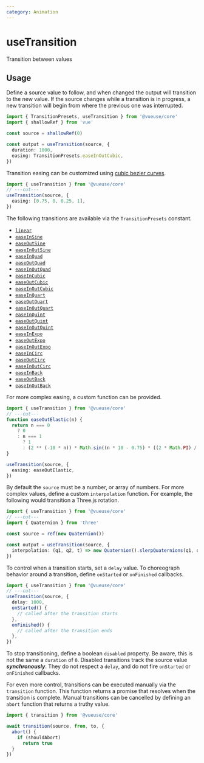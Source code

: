 ```yaml
---
category: Animation
---
```


# useTransition

Transition between values

## Usage

Define a source value to follow, and when changed the output will transition to the new value. If the source changes while a transition is in progress, a new transition will begin from where the previous one was interrupted.

```ts
import { TransitionPresets, useTransition } from '@vueuse/core'
import { shallowRef } from 'vue'

const source = shallowRef(0)

const output = useTransition(source, {
  duration: 1000,
  easing: TransitionPresets.easeInOutCubic,
})
```

Transition easing can be customized using [cubic bezier curves](https://developer.mozilla.org/en-US/docs/Web/CSS/easing-function/cubic-bezier#description).

```ts
import { useTransition } from '@vueuse/core'
// ---cut---
useTransition(source, {
  easing: [0.75, 0, 0.25, 1],
})
```

The following transitions are available via the `TransitionPresets` constant.

- [`linear`](https://cubic-bezier.com/#0,0,1,1)
- [`easeInSine`](https://cubic-bezier.com/#.12,0,.39,0)
- [`easeOutSine`](https://cubic-bezier.com/#.61,1,.88,1)
- [`easeInOutSine`](https://cubic-bezier.com/#.37,0,.63,1)
- [`easeInQuad`](https://cubic-bezier.com/#.11,0,.5,0)
- [`easeOutQuad`](https://cubic-bezier.com/#.5,1,.89,1)
- [`easeInOutQuad`](https://cubic-bezier.com/#.45,0,.55,1)
- [`easeInCubic`](https://cubic-bezier.com/#.32,0,.67,0)
- [`easeOutCubic`](https://cubic-bezier.com/#.33,1,.68,1)
- [`easeInOutCubic`](https://cubic-bezier.com/#.65,0,.35,1)
- [`easeInQuart`](https://cubic-bezier.com/#.5,0,.75,0)
- [`easeOutQuart`](https://cubic-bezier.com/#.25,1,.5,1)
- [`easeInOutQuart`](https://cubic-bezier.com/#.76,0,.24,1)
- [`easeInQuint`](https://cubic-bezier.com/#.64,0,.78,0)
- [`easeOutQuint`](https://cubic-bezier.com/#.22,1,.36,1)
- [`easeInOutQuint`](https://cubic-bezier.com/#.83,0,.17,1)
- [`easeInExpo`](https://cubic-bezier.com/#.7,0,.84,0)
- [`easeOutExpo`](https://cubic-bezier.com/#.16,1,.3,1)
- [`easeInOutExpo`](https://cubic-bezier.com/#.87,0,.13,1)
- [`easeInCirc`](https://cubic-bezier.com/#.55,0,1,.45)
- [`easeOutCirc`](https://cubic-bezier.com/#0,.55,.45,1)
- [`easeInOutCirc`](https://cubic-bezier.com/#.85,0,.15,1)
- [`easeInBack`](https://cubic-bezier.com/#.36,0,.66,-.56)
- [`easeOutBack`](https://cubic-bezier.com/#.34,1.56,.64,1)
- [`easeInOutBack`](https://cubic-bezier.com/#.68,-.6,.32,1.6)

For more complex easing, a custom function can be provided.

```ts
import { useTransition } from '@vueuse/core'
// ---cut---
function easeOutElastic(n) {
  return n === 0
    ? 0
    : n === 1
      ? 1
      : (2 ** (-10 * n)) * Math.sin((n * 10 - 0.75) * ((2 * Math.PI) / 3)) + 1
}

useTransition(source, {
  easing: easeOutElastic,
})
```

By default the `source` must be a number, or array of numbers. For more complex values, define a custom `interpolation` function. For example, the following would transition a Three.js rotation.

```ts
import { useTransition } from '@vueuse/core'
// ---cut---
import { Quaternion } from 'three'

const source = ref(new Quaternion())

const output = useTransition(source, {
  interpolation: (q1, q2, t) => new Quaternion().slerpQuaternions(q1, q2, t)
})
```

To control when a transition starts, set a `delay` value. To choreograph behavior around a transition, define `onStarted` or `onFinished` callbacks.

```ts
import { useTransition } from '@vueuse/core'
// ---cut---
useTransition(source, {
  delay: 1000,
  onStarted() {
    // called after the transition starts
  },
  onFinished() {
    // called after the transition ends
  },
})
```

To stop transitioning, define a boolean `disabled` property. Be aware, this is not the same a `duration` of `0`. Disabled transitions track the source value **_synchronously_**. They do not respect a `delay`, and do not fire `onStarted` or `onFinished` callbacks.

For even more control, transitions can be executed manually via the `transition` function. This function returns a promise that resolves when the transition is complete. Manual transitions can be cancelled by defining an `abort` function that returns a truthy value.

```ts
import { transition } from '@vueuse/core'

await transition(source, from, to, {
  abort() {
    if (shouldAbort)
      return true
  }
})
```

